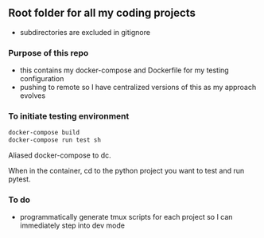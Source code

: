 ## Root folder for all my coding projects
- subdirectories are excluded in gitignore

### Purpose of this repo
- this contains my docker-compose and Dockerfile for my testing configuration
- pushing to remote so I have centralized versions of this as my approach evolves

### To initiate testing environment
```bash
docker-compose build
docker-compose run test sh
```
Aliased docker-compose to dc.

When in the container, cd to the python project you want to test and run pytest.

### To do
- programmatically generate tmux scripts for each project so I can immediately step into dev mode
